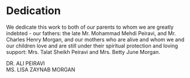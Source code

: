 Dedication
==========

We dedicate this work to both of our parents to whom we are greatly
indebted - our fathers: the late Mr. Mohammad Mehdi Peiravi, and Mr.
Charles Henry Morgan, and our mothers who are alive and whom we and our
children love and are still under their spiritual protection and loving
support: Mrs. Talat Sheikh Peiravi and Mrs. Betty June Morgan.

DR. ALI PEIRAVI  
 MS. LISA ZAYNAB MORGAN
